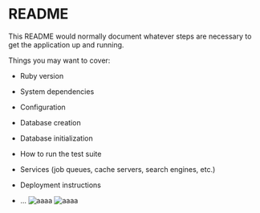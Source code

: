 # README

This README would normally document whatever steps are necessary to get the
application up and running.

Things you may want to cover:

* Ruby version

* System dependencies

* Configuration

* Database creation

* Database initialization

* How to run the test suite

* Services (job queues, cache servers, search engines, etc.)

* Deployment instructions

* ...
![aaaa](https://image-strage.s3-ap-northeast-1.amazonaws.com/user_auth.png "test")
![aaaa](https://image-strage.s3-ap-northeast-1.amazonaws.com/admin_auth.png "test")

